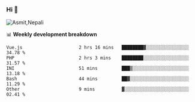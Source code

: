 ### Hi 👋

![Asmit,Nepali](https://media.giphy.com/media/L8K62iTDkzGX6/giphy.gif)
<!--
**asmit99nepali/asmit99nepali** is a ✨ _special_ ✨ repository because its `README.md` (this file) appears on your GitHub profile.

Here are some ideas to get you started:

- 🔭 I’m currently working on ...
- 🌱 I’m currently learning ...
- 👯 I’m looking to collaborate on ...
- 🤔 I’m looking for help with ...
- 💬 Ask me about ...
- 📫 How to reach me: ...
- 😄 Pronouns: ...
- ⚡ Fun fact: ...
-->


📊 **Weekly development breakdown**
<!--START_SECTION:waka-->

```text
Vue.js                     2 hrs 16 mins   ████████▓░░░░░░░░░░░░░░░░   34.78 %
PHP                        2 hrs 3 mins    ████████░░░░░░░░░░░░░░░░░   31.57 %
INI                        51 mins         ███▒░░░░░░░░░░░░░░░░░░░░░   13.18 %
Bash                       44 mins         ██▓░░░░░░░░░░░░░░░░░░░░░░   11.29 %
Other                      9 mins          ▓░░░░░░░░░░░░░░░░░░░░░░░░   02.41 %
```

<!--END_SECTION:waka-->

